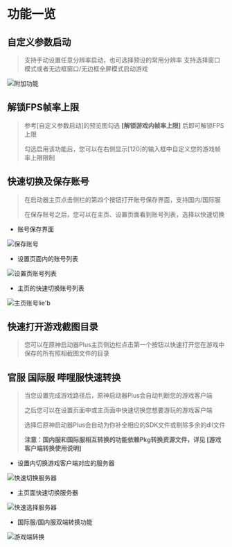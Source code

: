 # 功能一览

## 自定义参数启动

> 支持手动设置任意分辨率启动，也可选择预设的常用分辨率
> 支持选择窗口模式或者无边框窗口/无边框全屏模式启动游戏

![附加功能](https://s2.loli.net/2022/03/08/SWaguxmvAOHtIqD.jpg)



## 解锁FPS帧率上限

> 参考[自定义参数启动]的预览图勾选 **[解锁游戏内帧率上限]** 后即可解锁FPS上限
>
> 勾选启用该功能后，您可以在右侧显示[120]的输入框中自定义您的游戏帧率上限限制



## 快速切换及保存账号

> 在启动器主页点击侧栏的第四个按钮打开账号保存界面，支持国内/国际服
>
> 在保存账号之后，您可以在主页、设置页面看到账号列表，选择以快速切换

- 账号保存界面

![保存账号](https://s2.loli.net/2022/03/08/MnySwm7i2T6kvIE.jpg)

- 设置页面内的账号列表

![设置页账号列表](https://s2.loli.net/2022/03/08/dcXFYvxy1RAp9gh.jpg)

- 主页的快速切换账号列表

![主页账号lie'b](https://s2.loli.net/2022/03/08/2XjoYPbUmyfu7K5.jpg)



## 快速打开游戏截图目录

> 您可以在原神启动器Plus主页侧边栏点击第一个按钮以快速打开您在游戏中保存的所有照相截图文件的目录



## 官服 国际服 哔哩服快速转换

> 当您设置完成游戏路径后，原神启动器Plus会自动判断您的游戏客户端
>
> 之后您可以在设置页面中或主页面中快速切换您想要游玩的游戏客户端
>
> 选择后原神启动器Plus会自动为你补全相应的SDK文件或剔除多余的dll文件
>
> **注意：国内服和国际服相互转换的功能依赖Pkg转换资源文件，详见 [游戏客户端转换使用说明]**



- 设置内切换游戏客户端对应的服务器

![快速切换服务器](https://s2.loli.net/2022/03/08/sRqCxbAa4fEyYrJ.jpg)

- 主页面快速切换服务器

![快速选择服务器](https://s2.loli.net/2022/03/08/HdGxkuwgliz1KUQ.jpg)

- 国际服/国内服双端转换功能

![游戏端转换](https://s2.loli.net/2022/03/08/ZitGCVAkJI8g46S.jpg)

